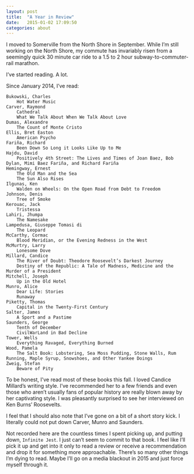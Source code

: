 ```yaml
---
layout: post
title:  "A Year in Review"
date:   2015-01-02 17:09:50
categories: about
---
```

I moved to Somerville from the North Shore in September. While I’m still working on the North Shore, my commute has invariably risen from a seemingly quick 30 minute car ride to a 1.5 to 2 hour subway-to-commuter-rail marathon.

I’ve started reading. A lot.

Since January 2014, I’ve read:

    Bukowski, Charles 
        Hot Water Music
    Carver, Raymond 
        Cathedral
        What We Talk About When We Talk About Love
    Dumas, Alexandre 
        The Count of Monte Cristo
    Ellis, Bret Easton 
        American Psycho
    Fariña, Richard 
        Been Down So Long it Looks Like Up to Me
    Hajdu, David 
        Positively 4th Street: The Lives and Times of Joan Baez, Bob Dylan, Mimi Baez Fariña, and Richard Fariña
    Hemingway, Ernest 
        The Old Man and the Sea
        The Sun Also Rises
    Ilgunas, Ken 
        Walden on Wheels: On the Open Road from Debt to Freedom
    Johnson, Denis 
        Tree of Smoke
    Kerouac, Jack 
        Tristessa
    Lahiri, Jhumpa 
        The Namesake
    Lampedusa, Giuseppe Tomasi di 
        The Leopard
    McCarthy, Cormac 
        Blood Meridian, or the Evening Redness in the West
    McMurtry, Larry 
        Lonesome Dove
    Millard, Candice 
        The River of Doubt: Theodore Roosevelt’s Darkest Journey
        Destiny of the Republic: A Tale of Madness, Medicine and the Murder of a President
    Mitchell, Joseph 
        Up in the Old Hotel
    Munro, Alice 
        Dear Life: Stories
        Runaway
    Piketty, Thomas 
        Capital in the Twenty-First Century
    Salter, James 
        A Sport and a Pastime
    Saunders, George 
        Tenth of December
        CivilWarLand in Bad Decline
    Tower, Wells 
        Everything Ravaged, Everything Burned
    Wood, Pamela 
        The Salt Book: Lobstering, Sea Moss Pudding, Stone Walls, Rum Running, Maple Syrup, Snowshoes, and Other Yankee Doings
    Zweig, Stefan 
        Beware of Pity

To be honest, I've read most of these books this fall. I loved Candice Millard’s writing style. I’ve recommended her to a few friends and even those who aren’t usually fans of popular history are really blown away by her captivating style. I was pleasantly surprised to see her interviewed on Ken Burns’ Roosevelts.

I feel that I should also note that I’ve gone on a bit of a short story kick. I literally could not put down Carver, Munro and Saunders.

Not recorded here are the countless times I spent picking up, and putting down, `Infinite Jest`. I just can’t seem to commit to that book. I feel like I’ll pick it up and get into it only to read a review or receive a recommendation and drop it for something more approachable. There’s so many other things I’m dying to read. Maybe I’ll go on a media blackout in 2015 and just force myself through it.

[jekyll]:      http://jekyllrb.com
[jekyll-gh]:   https://github.com/jekyll/jekyll
[jekyll-help]: https://github.com/jekyll/jekyll-help
